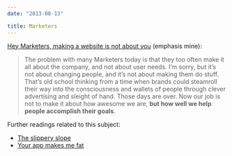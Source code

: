 ```yaml
---
date: "2013-08-13"

title: Marketers
---
```


[Hey Marketers, making a website is not about you](http://www.elezea.com/2013/07/hey-marketers/) (emphasis mine):

> The problem with many Marketers today is that they too often make it all about the company, and not about user needs. I’m sorry, but it’s not about changing people, and it’s not about making them do stuff. That’s old school thinking from a time when brands could steamroll their way into the consciousness and wallets of people through clever advertising and sleight of hand. Those days are over. Now our job is not to make it about how awesome we are, **but how well we help people accomplish their goals**.

Further readings related to this subject:

* [The slippery slope](http://www.90percentofeverything.com/2013/07/23/the-slippery-slope/)
* [Your app makes me fat](http://seriouspony.com/blog/2013/7/24/your-app-makes-me-fat)
